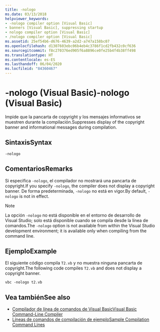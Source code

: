 ```yaml
---
title: -nologo
ms.date: 03/13/2018
helpviewer_keywords:
- -nologo compiler option [Visual Basic]
- banners [Visual Basic], suppressing startup
- nologo compiler option [Visual Basic]
- /nologo compiler option [Visual Basic]
ms.assetid: 25ef54b6-d676-4639-a2d2-a747a158bc07
ms.openlocfilehash: d1307603ebc06b4eb4c3786f1cd2fb432c0cf636
ms.sourcegitcommit: f8c270376ed905f6a8896ce0fe25b4f4b38ff498
ms.translationtype: HT
ms.contentlocale: es-ES
ms.lasthandoff: 06/04/2020
ms.locfileid: "84360467"
---
```

# <a name="-nologo-visual-basic"></a><span data-ttu-id="c0a9c-102">-nologo (Visual Basic)</span><span class="sxs-lookup"><span data-stu-id="c0a9c-102">-nologo (Visual Basic)</span></span>
<span data-ttu-id="c0a9c-103">Impide que la pancarta de copyright y los mensajes informativos se muestren durante la compilación.</span><span class="sxs-lookup"><span data-stu-id="c0a9c-103">Suppresses display of the copyright banner and informational messages during compilation.</span></span>  
  
## <a name="syntax"></a><span data-ttu-id="c0a9c-104">Sintaxis</span><span class="sxs-lookup"><span data-stu-id="c0a9c-104">Syntax</span></span>  
  
```console  
-nologo  
```  
  
## <a name="remarks"></a><span data-ttu-id="c0a9c-105">Comentarios</span><span class="sxs-lookup"><span data-stu-id="c0a9c-105">Remarks</span></span>  
 <span data-ttu-id="c0a9c-106">Si especifica `-nologo`, el compilador no mostrará una pancarta de copyright.</span><span class="sxs-lookup"><span data-stu-id="c0a9c-106">If you specify `-nologo`, the compiler does not display a copyright banner.</span></span> <span data-ttu-id="c0a9c-107">De forma predeterminada, `-nologo` no está en vigor.</span><span class="sxs-lookup"><span data-stu-id="c0a9c-107">By default, `-nologo` is not in effect.</span></span>  
  
> [!NOTE]
> <span data-ttu-id="c0a9c-108">La opción `-nologo` no está disponible en el entorno de desarrollo de Visual Studio; solo está disponible cuando se compila desde la línea de comandos.</span><span class="sxs-lookup"><span data-stu-id="c0a9c-108">The `-nologo` option is not available from within the Visual Studio development environment; it is available only when compiling from the command line.</span></span>  
  
## <a name="example"></a><span data-ttu-id="c0a9c-109">Ejemplo</span><span class="sxs-lookup"><span data-stu-id="c0a9c-109">Example</span></span>  
 <span data-ttu-id="c0a9c-110">El siguiente código compila `T2.vb` y no muestra ninguna pancarta de copyright.</span><span class="sxs-lookup"><span data-stu-id="c0a9c-110">The following code compiles `T2.vb` and does not display a copyright banner.</span></span>  
  
```console
vbc -nologo t2.vb  
```  
  
## <a name="see-also"></a><span data-ttu-id="c0a9c-111">Vea también</span><span class="sxs-lookup"><span data-stu-id="c0a9c-111">See also</span></span>

- [<span data-ttu-id="c0a9c-112">Compilador de línea de comandos de Visual Basic</span><span class="sxs-lookup"><span data-stu-id="c0a9c-112">Visual Basic Command-Line Compiler</span></span>](index.md)
- [<span data-ttu-id="c0a9c-113">Líneas de comandos de compilación de ejemplo</span><span class="sxs-lookup"><span data-stu-id="c0a9c-113">Sample Compilation Command Lines</span></span>](sample-compilation-command-lines.md)
